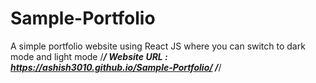 # Sample-Portfolio
A simple portfolio website using React JS where you can switch to dark mode and light mode
/*************************************/
Website URL :
https://ashish3010.github.io/Sample-Portfolio/
/*************************************/
